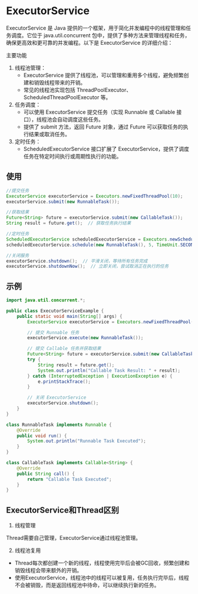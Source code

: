 # ExecutorService

ExecutorService 是 Java 提供的一个框架，用于简化并发编程中的线程管理和任务调度。它位于 java.util.concurrent 包中，提供了多种方法来管理线程和任务，确保更高效和更可靠的并发编程。以下是 ExecutorService 的详细介绍：

主要功能

1. 线程池管理：
    - ExecutorService 提供了线程池，可以管理和重用多个线程，避免频繁创建和销毁线程带来的开销。
    - 常见的线程池实现包括 ThreadPoolExecutor、ScheduledThreadPoolExecutor 等。
2. 任务调度：
    - 可以使用 ExecutorService 提交任务（实现 Runnable 或 Callable 接口），线程池会自动调度这些任务。
    - 提供了 submit 方法，返回 Future 对象，通过 Future 可以获取任务的执行结果或取消任务。
3. 定时任务：
    - ScheduledExecutorService 接口扩展了 ExecutorService，提供了调度任务在特定时间执行或周期性执行的功能。

## 使用

```java
//提交任务
ExecutorService executorService = Executors.newFixedThreadPool(10);
executorService.submit(new RunnableTask());

//获取结果
Future<String> future = executorService.submit(new CallableTask());
String result = future.get();  // 获取任务执行结果

//定时任务
ScheduledExecutorService scheduledExecutorService = Executors.newScheduledThreadPool(5);
scheduledExecutorService.schedule(new RunnableTask(), 5, TimeUnit.SECONDS);

//关闭服务
executorService.shutdown();  // 平滑关闭，等待所有任务完成
executorService.shutdownNow();  // 立即关闭，尝试取消正在执行的任务
```

## 示例

```java
import java.util.concurrent.*;

public class ExecutorServiceExample {
    public static void main(String[] args) {
        ExecutorService executorService = Executors.newFixedThreadPool(3);

        // 提交 Runnable 任务
        executorService.execute(new RunnableTask());

        // 提交 Callable 任务并获取结果
        Future<String> future = executorService.submit(new CallableTask());
        try {
            String result = future.get();
            System.out.println("Callable Task Result: " + result);
        } catch (InterruptedException | ExecutionException e) {
            e.printStackTrace();
        }

        // 关闭 ExecutorService
        executorService.shutdown();
    }
}

class RunnableTask implements Runnable {
    @Override
    public void run() {
        System.out.println("Runnable Task Executed");
    }
}

class CallableTask implements Callable<String> {
    @Override
    public String call() {
        return "Callable Task Executed";
    }
}
```

## ExecutorService和Thread区别

1. 线程管理

Thread需要自己管理，ExecutorService通过线程池管理。

2. 线程池复用

-   Thread每次都创建一个新的线程，线程使用完毕后会被GC回收，频繁创建和销毁线程会带来额外的开销。
-   使用ExecutorService，线程池中的线程可以被复用，任务执行完毕后，线程不会被销毁，而是返回线程池中待命，可以继续执行新的任务。
